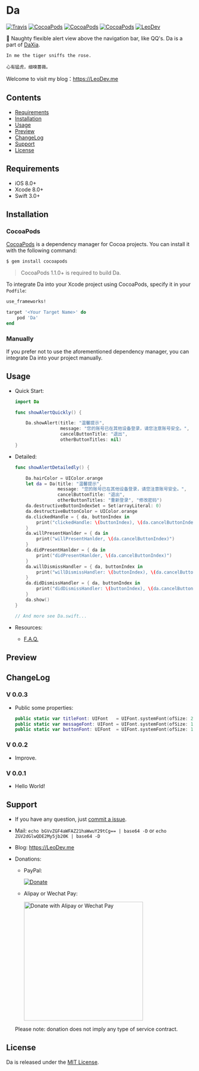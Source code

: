 # Da

[![Travis](https://img.shields.io/travis/iTofu/Da.svg?style=flat)](https://travis-ci.org/iTofu/Da)
[![CocoaPods](https://img.shields.io/cocoapods/v/Da.svg)](http://cocoadocs.org/docsets/Da)
[![CocoaPods](https://img.shields.io/cocoapods/l/Da.svg)](https://raw.githubusercontent.com/iTofu/Da/master/LICENSE)
[![CocoaPods](https://img.shields.io/cocoapods/p/Da.svg)](http://cocoadocs.org/docsets/Da)
[![LeoDev](https://img.shields.io/badge/blog-LeoDev.me-brightgreen.svg)](https://LeoDev.me)

🌟 Naughty flexible alert view above the navigation bar, like QQ's. Da is a part of [DaXia](https://github.com/iTofu/DaXia).

<!-- ![Da](https://raw.githubusercontent.com/iTofu/Da/master/DaDemoImage/DaDemoImage.png) -->

```
In me the tiger sniffs the rose.

心有猛虎，细嗅蔷薇。
```

Welcome to visit my blog：https://LeoDev.me



## Contents

* [Requirements](https://github.com/iTofu/Da#requirements)
* [Installation](https://github.com/iTofu/Da#installation)
* [Usage](https://github.com/iTofu/Da#usage)
* [Preview](https://github.com/iTofu/Da#preview)
* [ChangeLog](https://github.com/iTofu/Da#changelog)
* [Support](https://github.com/iTofu/Da#support)
* [License](https://github.com/iTofu/Da#license)



## Requirements

* iOS 8.0+
* Xcode 8.0+
* Swift 3.0+



## Installation

### CocoaPods

[CocoaPods](http://cocoapods.org) is a dependency manager for Cocoa projects. You can install it with the following command:

```bash
$ gem install cocoapods
```

> CocoaPods 1.1.0+ is required to build Da.

To integrate Da into your Xcode project using CocoaPods, specify it in your `Podfile`:

```ruby
use_frameworks!

target '<Your Target Name>' do
    pod 'Da'
end
```

### Manually

If you prefer not to use the aforementioned dependency manager, you can integrate Da into your project manually.



## Usage

* Quick Start:

  ```swift
  import Da

  func showAlertQuickly() {

      Da.showAlert(title: "温馨提示",
                   message: "您的账号已在其他设备登录，请您注意账号安全。",
                   cancelButtonTitle: "退出",
                   otherButtonTitles: nil)
  }
  ```

* Detailed:

  ```swift
  func showAlertDetailedly() {
  
      Da.hairColor = UIColor.orange
      let da = Da(title: "温馨提示",
                  message: "您的账号已在其他设备登录，请您注意账号安全。",
                  cancelButtonTitle: "退出",
                  otherButtonTitles: "重新登录", "修改密码")
      da.destructiveButtonIndexSet = Set(arrayLiteral: 0)
      da.destructiveButtonColor = UIColor.orange
      da.clickedHandle = { da, buttonIndex in
          print("clickedHandle: \(buttonIndex), \(da.cancelButtonIndex)")
      }
      da.willPresentHanlder = { da in
          print("willPresentHanlder, \(da.cancelButtonIndex)")
      }
      da.didPresentHanlder = { da in
          print("didPresentHanlder, \(da.cancelButtonIndex)")
      }
      da.willDismissHandler = { da, buttonIndex in
          print("willDismissHandler: \(buttonIndex), \(da.cancelButtonIndex)")
      }
      da.didDismissHandler = { da, buttonIndex in
          print("didDismissHandler: \(buttonIndex), \(da.cancelButtonIndex)")
      }
      da.show()
  }

  // And more see Da.swift...
  ```

* Resources:

  * [F.A.Q.](https://github.com/iTofu/Da/issues?q=)


## Preview

<!-- ![Da](https://raw.githubusercontent.com/iTofu/Da/master/DaDemoImage/DaDemoImageInfo.png)
---
![Da](https://raw.githubusercontent.com/iTofu/Da/master/DaDemoImage/DaDemoImageSuccess.png)
---
![Da](https://raw.githubusercontent.com/iTofu/Da/master/DaDemoImage/DaDemoImageWarning.png) -->


## ChangeLog

### V 0.0.3

* Public some properties:

  ```swift
  public static var titleFont: UIFont   = UIFont.systemFont(ofSize: 20.0)
  public static var messageFont: UIFont = UIFont.systemFont(ofSize: 16.0)
  public static var buttonFont: UIFont  = UIFont.systemFont(ofSize: 18.0)
  ```

### V 0.0.2

* Improve.

### V 0.0.1

* Hello World!



## Support

* If you have any question, just [commit a issue](https://github.com/iTofu/Da/issues/new).

* Mail: `echo bGVvZGF4aWFAZ21haWwuY29tCg== | base64 -D` or `echo ZGV2dGlwQDE2My5jb20K | base64 -D`

* Blog: https://LeoDev.me

* Donations:

  * PayPal:
  
    [![Donate](https://www.paypalobjects.com/en_US/i/btn/btn_donate_SM.gif)](https://www.paypal.com/cgi-bin/webscr?cmd=_donations&business=leodaxia@gmail.com&item_name=Support%20Leo)
  
  * Alipay or Wechat Pay:
  
    <img src="https://cdnqiniu.leodev.me/paid_to_leo.png" alt="Donate with Alipay or Wechat Pay" title="Donate with Alipay or Wechat Pay" width="320"/>
    
  Please note: donation does not imply any type of service contract.


## License

Da is released under the [MIT License](https://github.com/iTofu/Da/blob/master/LICENSE).
